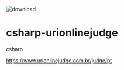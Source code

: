 ![download](https://user-images.githubusercontent.com/23003025/64909638-3f568380-d6e5-11e9-91cc-fdbf5a345c81.png)


# csharp-urionlinejudge
csharp

https://www.urionlinejudge.com.br/judge/pt


